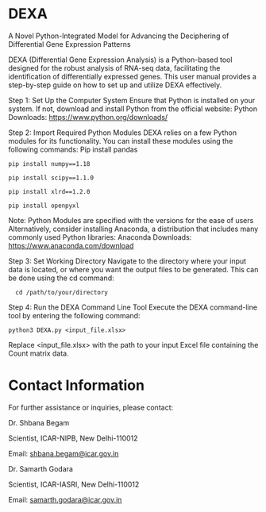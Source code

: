 # DEXA
A Novel Python-Integrated Model for Advancing the Deciphering of  Differential Gene Expression Patterns

DEXA (Differential Gene Expression Analysis) is a Python-based tool designed for the robust analysis of RNA-seq data, facilitating the identification of differentially expressed genes. This user manual provides a step-by-step guide on how to set up and utilize DEXA effectively.

Step 1: Set Up the Computer System
Ensure that Python is installed on your system. If not, download and install Python from the official website: Python Downloads:         https://www.python.org/downloads/


Step 2: Import Required Python Modules
DEXA relies on a few Python modules for its functionality. You can install these modules using the following commands:
    Pip install pandas
  
    pip install numpy==1.18
    
    pip install scipy==1.1.0
    
    pip install xlrd==1.2.0
    
    pip install openpyxl
    

Note: Python Modules are specified with the versions for the ease of users 
Alternatively, consider installing Anaconda, a distribution that includes many commonly used Python libraries: Anaconda Downloads: https://www.anaconda.com/download


Step 3: Set Working Directory
Navigate to the directory where your input data is located, or where you want the output files to be generated. This can be done using the cd command:
    
      cd /path/to/your/directory

Step 4: Run the DEXA Command Line Tool
Execute the DEXA command-line tool by entering the following command:
  
    python3 DEXA.py <input_file.xlsx>

Replace <input_file.xlsx> with the path to your input Excel file containing the Count matrix data.


# Contact Information
For further assistance or inquiries, please contact:

Dr. Shbana Begam 

Scientist, ICAR-NIPB, New Delhi-110012

Email: shbana.begam@icar.gov.in

Dr. Samarth Godara

Scientist, ICAR-IASRI, New Delhi-110012

Email: samarth.godara@icar.gov.in
